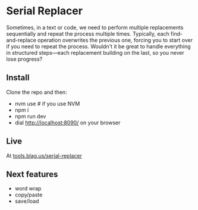 # Serial Replacer

Sometimes, in a text or code, we need to perform multiple replacements sequentially and repeat the process multiple times. Typically, each find-and-replace operation overwrites the previous one, forcing you to start over if you need to repeat the process. Wouldn't it be great to handle everything in structured steps—each replacement building on the last, so you never lose progress?

## Install

Clone the repo and then:

- nvm use # if you use NVM
- npm i
- npm run dev
- dial [http://localhost:8090/](http://localhost:8090/) on your browser

## Live

At [tools.blag.us/serial-replacer](http://tools.blag.us/serial-replacer)

## Next features

- word wrap
- copy/paste
- save/load
